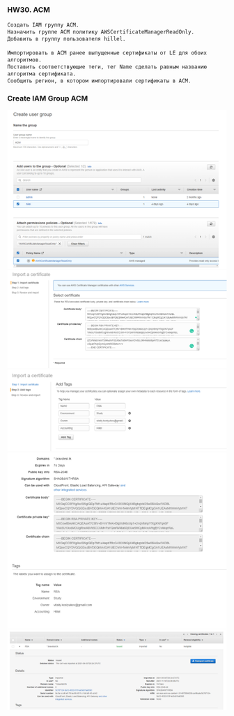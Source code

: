 ### HW30. ACM
``` 
Создать IAM группу ACM.
Назначить группе ACM политику AWSCertificateManagerReadOnly.
Добавить в группу пользователя hillel.

Импортировать в ACM ранее выпущенные сертификаты от LE для обоих алгоритмов.
Поставить соответствующие теги, тег Name сделать равным названию алгоритма сертификата.
Сообщить регион, в котором импортировали сертификаты в ACM.
```
### Create IAM Group ACM
![screen shot web page](https://github.com/v-kostyukov/ithillel-tasks/blob/master/HW30/img/screen1.png)
![screen shot web page](https://github.com/v-kostyukov/ithillel-tasks/blob/master/HW30/img/screen2.png)
![screen shot web page](https://github.com/v-kostyukov/ithillel-tasks/blob/master/HW30/img/screen3.png)
![screen shot web page](https://github.com/v-kostyukov/ithillel-tasks/blob/master/HW30/img/screen4.png)
![screen shot web page](https://github.com/v-kostyukov/ithillel-tasks/blob/master/HW30/img/screen5.png)
